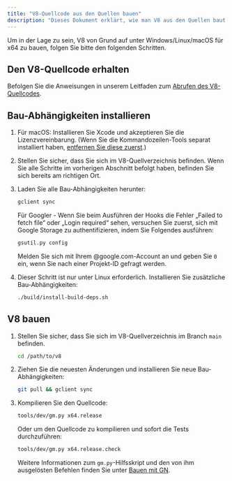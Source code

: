 ```yaml
---
title: "V8-Quellcode aus den Quellen bauen"
description: "Dieses Dokument erklärt, wie man V8 aus den Quellen baut."
---
```

Um in der Lage zu sein, V8 von Grund auf unter Windows/Linux/macOS für x64 zu bauen, folgen Sie bitte den folgenden Schritten.

## Den V8-Quellcode erhalten

Befolgen Sie die Anweisungen in unserem Leitfaden zum [Abrufen des V8-Quellcodes](/docs/source-code).

## Bau-Abhängigkeiten installieren

1. Für macOS: Installieren Sie Xcode und akzeptieren Sie die Lizenzvereinbarung. (Wenn Sie die Kommandozeilen-Tools separat installiert haben, [entfernen Sie diese zuerst](https://bugs.chromium.org/p/chromium/issues/detail?id=729990#c1).)

1. Stellen Sie sicher, dass Sie sich im V8-Quellverzeichnis befinden. Wenn Sie alle Schritte im vorherigen Abschnitt befolgt haben, befinden Sie sich bereits am richtigen Ort.

1. Laden Sie alle Bau-Abhängigkeiten herunter:

   ```bash
   gclient sync
   ```

   Für Googler - Wenn Sie beim Ausführen der Hooks die Fehler „Failed to fetch file“ oder „Login required“ sehen, versuchen Sie zuerst, sich mit Google Storage zu authentifizieren, indem Sie Folgendes ausführen:

   ```bash
   gsutil.py config
   ```

   Melden Sie sich mit Ihrem @google.com-Account an und geben Sie `0` ein, wenn Sie nach einer Projekt-ID gefragt werden.

1. Dieser Schritt ist nur unter Linux erforderlich. Installieren Sie zusätzliche Bau-Abhängigkeiten:

    ```bash
    ./build/install-build-deps.sh
    ```

## V8 bauen

1. Stellen Sie sicher, dass Sie sich im V8-Quellverzeichnis im Branch `main` befinden.

    ```bash
    cd /path/to/v8
    ```

1. Ziehen Sie die neuesten Änderungen und installieren Sie neue Bau-Abhängigkeiten:

    ```bash
    git pull && gclient sync
    ```

1. Kompilieren Sie den Quellcode:

    ```bash
    tools/dev/gm.py x64.release
    ```

    Oder um den Quellcode zu kompilieren und sofort die Tests durchzuführen:

    ```bash
    tools/dev/gm.py x64.release.check
    ```

    Weitere Informationen zum `gm.py`-Hilfsskript und den von ihm ausgelösten Befehlen finden Sie unter [Bauen mit GN](/docs/build-gn).
